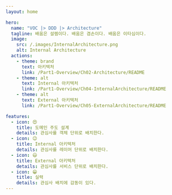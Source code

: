 ```yaml
---
layout: home

hero:
  name: "VOC |> DDD |> Architecture"
  tagline: 배움은 설렘이다. 배움은 겸손이다. 배움은 이타심이다.
  image:
    src: /.images/InternalArchitecture.png
    alt: Internal Architecture
  actions:
    - theme: brand
      text: 아키텍처
      link: /Part1-Overview/Ch02-Architecture/README
    - theme: alt
      text: Internal 아키텍처
      link: /Part1-Overview/Ch04-InternalArchitecture/README
    - theme: alt
      text: External 아키텍처
      link: /Part1-Overview/Ch05-ExternalArchitecture/README

features:
  - icon: 😍
    title: 도메인 주도 설계
    details: 관심사를 객체 단위로 배치한다.
  - icon: 😉
    title: Internal 아키텍처
    details: 관심사를 레이어 단위로 배치한다.
  - icon: 😃
    title: External 아키텍처
    details: 관심사를 서비스 단위로 배치한다.
  - icon: 😁
    title: 실력
    details: 관심사 배치에 감동이 있다.
---
```


